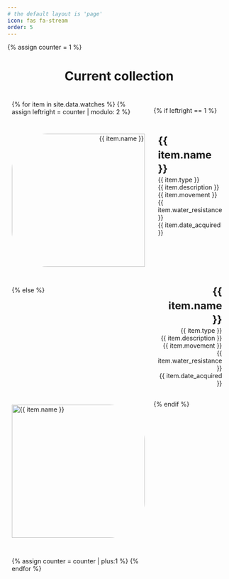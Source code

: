 ```yaml
---
# the default layout is 'page'
icon: fas fa-stream
order: 5
---
```

{% assign counter = 1 %}

<style>
    .item_name {
    font-weight:bold;
    font-size: 1.46rem;
    line-height: 1.35;
    }
    .container {
        display:grid;
        place-content: center;
        grid-template-columns: 1fr 1fr;
        gap: 20px;
    }
    .container > div {
        padding: 10px 0px;
    }         

@media (max-width: 400px) {
    .container {
        display:grid;  
        grid-template-columns: 1fr;
    }
    .container > div {
        text-align: center !important;
        width:100%;
    }
    .container > div > a > img {
        border-radius: 20px !important;
    }    
    .mobile_hide {
        display: none;
    }
    .mobile_show {
        display: block !important;
    }
    .p_b_30 {
        padding-bottom: 30px !important;
    }
    .p_b_0 {
        padding-bottom: 0px !important;
    }    
    .p_t_0 {
        padding-top: 0px !important;
    }
}

</style>    

<H1 style="text-align:center">Current collection</H1>
<div class="container" style="padding: 20px">
{% for item in site.data.watches %}
{% assign leftright = counter | modulo: 2 %}

{% if leftright == 1 %}
<div class="p_b_0" style="text-align: right">
<img alt="{{ item.name }}" src="{{item.image}}" style="object-fit: cover; width:300px; height:300px; border-radius: 80px 0px 0px 80px;"></div>
<div class="p_b_30 p_t_0" style="padding:10px; text-align: left; justify-self: stretch;">
<span class="item_name">{{ item.name }}</span><br>
{{ item.type }}<br>
{{ item.description }}<br>
{{ item.movement }}<br>
{{ item.water_resistance }}<br>
{{ item.date_acquired }}<br>
</div>

{% else %}
<div class="p_b_0" class="mobile_show" style="text-align: left; display: none;">
<img class="mobile_show" alt="{{ item.name }}" src="{{item.image}}" style="display: none; object-fit: cover; width:300px; height:300px; border-radius: 0px 80px 80px 0px;">
</div>
<div class="p_b_30 p_t_0" style="padding:10px; text-align: right">
<span class="item_name">{{ item.name }}</span><br>
{{ item.type }}<br>
{{ item.description }}<br>
{{ item.movement }}<br>
{{ item.water_resistance }}<br>
{{ item.date_acquired }}<br>
</div>
<div class="mobile_hide" style="text-align: left">
<img class="mobile_hide" alt="{{ item.name }}" src="{{item.image}}" style="object-fit: cover; width:300px; height:300px; border-radius: 0px 80px 80px 0px;">
</div>
{% endif %}

{% assign counter = counter | plus:1 %}
{% endfor %}
</div>
